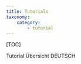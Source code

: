 ```yaml
---
title: Tutorials
taxonomy:
    category:
        - tutorial
---
```


[TOC]

Tutorial Übersicht DEUTSCH